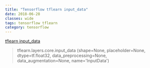 ```yaml
---
title: "Tensorflow tflearn input_data"
date: 2018-06-28
classes: wide
tags: tensorflow tflearn
category: tensorflow
---
```


[tflearn input_data](http://tflearn.org/layers/core/)

> tflearn.layers.core.input_data (shape=None, placeholder=None, dtype=tf.float32, data_preprocessing=None, data_augmentation=None, name='InputData')